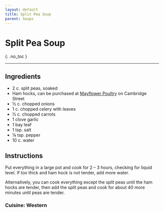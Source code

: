 ```yaml
---
layout: default
title: Split Pea Soup
parent: Soups
---
```


# Split Pea Soup
{: .no_toc }

---

## Ingredients
<ul>
	<li>2 c. split peas, soaked</li>
	<li>Ham hocks, can be purchased at <a href = "http://www.mayflowerpoultry.com/" target = "blank">Mayflower Poultry</a> on Cambridge Street</li>
	<li>½ c. chopped onions</li>
	<li>1 c. chopped celery with leaves</li>
	<li>½ c. chopped carrots</li>
	<li>1 clove garlic</li>
	<li>1 bay leaf</li>
	<li>1 tsp. salt</li>
	<li>⅛ tsp. pepper</li>
	<li>10 c. water</li>
</ul>

## Instructions
Put everything in a large pot and cook for 2 – 3 hours, checking for liquid level. If too thick and ham hock is not tender, add more water.

Alternatively, you can cook everything except the split peas until the ham hocks are tender, then add the split peas and cook for about 40 more minutes until peas are tender.

### Cuisine: Western